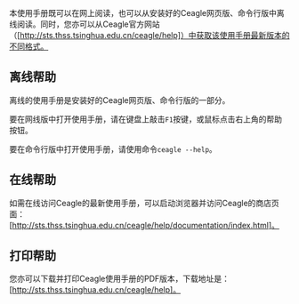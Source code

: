 本使用手册既可以在网上阅读，也可以从安装好的Ceagle网页版、命令行版中离线阅读。同时，您亦可以从Ceagle官方网站（[http://sts.thss.tsinghua.edu.cn/ceagle/help]）中获取该使用手册最新版本的不同格式。

## 离线帮助

离线的使用手册是安装好的Ceagle网页版、命令行版的一部分。

要在网线版中打开使用手册，请在键盘上敲击`F1`按键，或鼠标点击右上角的帮助按钮。

要在命令行版中打开使用手册，请使用命令`ceagle --help`。

## 在线帮助

如需在线访问Ceagle的最新使用手册，可以启动浏览器并访问Ceagle的商店页面：[http://sts.thss.tsinghua.edu.cn/ceagle/help/documentation/index.html]。

## 打印帮助

您亦可以下载并打印Ceagle使用手册的PDF版本，下载地址是：[http://sts.thss.tsinghua.edu.cn/ceagle/help]。
